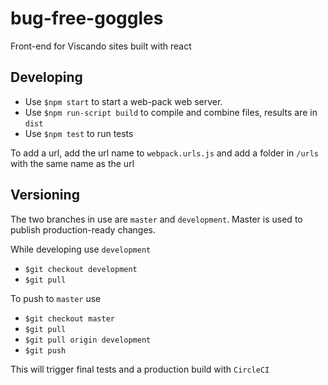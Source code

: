 # bug-free-goggles
Front-end for Viscando sites built with react
## Developing
- Use `$npm start` to start a web-pack web server.
- Use `$npm run-script build` to compile and combine files, results are in `dist`
- Use `$npm test` to run tests

To add a url, add the url name to `webpack.urls.js` and add a folder in `/urls` with the same name as the url
## Versioning
The two branches in use are `master` and `development`. Master is used to publish production-ready changes.

While developing use `development`
- `$git checkout development`
- `$git pull`

To push to `master` use
- `$git checkout master`
- `$git pull`
- `$git pull origin development`
- `$git push`

This will trigger final tests and a production build with `CircleCI`

